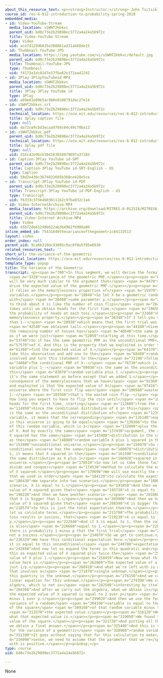 ```yaml
---
about_this_resource_text: <p><strong>Instructor:</strong> John Tsitsiklis</p>
course_id: res-6-012-introduction-to-probability-spring-2018
embedded_media:
- id: Video-YouTube-Stream
  media_location: sSWHT2kbkvc
  parent_uid: bd0c73e2b29898ec3772a4a24a5b972c
  title: Video-YouTube-Stream
  type: Video
  uid: ace7d129db835e388861ad31ab68de15
- id: Thumbnail-YouTube-JPG
  media_location: https://img.youtube.com/vi/sSWHT2kbkvc/default.jpg
  parent_uid: bd0c73e2b29898ec3772a4a24a5b972c
  title: Thumbnail-YouTube-JPG
  type: Thumbnail
  uid: f4173a1dc81d7e37fba62e172aa41242
- id: 3Play-3PlayYouTubeid-MP4
  media_location: sSWHT2kbkvc
  parent_uid: bd0c73e2b29898ec3772a4a24a5b972c
  title: 3Play-3Play YouTube id
  type: 3Play
  uid: a69e01e09b5ac980e9108791dac27e14
- id: sSWHT2kbkvc.srt
  parent_uid: bd0c73e2b29898ec3772a4a24a5b972c
  technical_location: https://ocw.mit.edu/resources/res-6-012-introduction-to-probability-spring-2018/part-i-the-fundamentals/the-variance-of-the-geometric/sSWHT2kbkvc.srt
  title: 3play caption file
  type: null
  uid: da72ce9cbd3ecaa9784c04c49c70ba13
- id: sSWHT2kbkvc.pdf
  parent_uid: bd0c73e2b29898ec3772a4a24a5b972c
  technical_location: https://ocw.mit.edu/resources/res-6-012-introduction-to-probability-spring-2018/part-i-the-fundamentals/the-variance-of-the-geometric/sSWHT2kbkvc.pdf
  title: 3play pdf file
  type: null
  uid: d16c42e9bcb304163858979697a37183
- id: Caption-3Play YouTube id-SRT
  parent_uid: bd0c73e2b29898ec3772a4a24a5b972c
  title: Caption-3Play YouTube id-SRT-English - US
  type: Caption
  uid: 58d2e430c3674832685b368ce428e5ce
- id: Transcript-3Play YouTube id-PDF
  parent_uid: bd0c73e2b29898ec3772a4a24a5b972c
  title: Transcript-3Play YouTube id-PDF-English - US
  type: Transcript
  uid: f6333c3f5b4b030111b2c9fba932c1a4
- id: Video-InternetArchive-MP4
  media_location: https://archive.org/download/MITRES.6-012S18/MITRES6_012S18_S07-02_300k.mp4
  parent_uid: bd0c73e2b29898ec3772a4a24a5b972c
  title: Video-Internet Archive-MP4
  type: Video
  uid: 45b72de61240bb22ab364962fb900a86
inline_embed_id: 75431649thevarianceofthegeometric64133513
layout: video
order_index: null
parent_uid: 9ca6b310dc93095c9ac0f0e5f95e6930
related_resources_text: ''
short_url: the-variance-of-the-geometric
technical_location: https://ocw.mit.edu/resources/res-6-012-introduction-to-probability-spring-2018/part-i-the-fundamentals/the-variance-of-the-geometric
template_type: popup
title: The Variance of the Geometric
transcript: <p><span m="700">In this segment, we will derive the formula for the</span>
  <span m="3320">variance of the geometric PMF.</span></p><p><span m="6470">The argument
  will be very much similar to the argument that</span> <span m="9470">we used to
  drive the expected value of the geometric PMF.</span></p><p><span m="13110">And
  it relies on the memorylessness properties of</span> <span m="15970">geometric random
  variables.</span></p><p><span m="18040">So let X be a geometric random variable
  with</span> <span m="20460">some parameter p.</span></p><p><span m="21990">The way
  to think about X is like the number of coin flips</span> <span m="26410">that it
  takes until we obtain heads for the first time,</span> <span m="29850">where p is
  the probability of heads at each toss.</span></p><p><span m="33360">Recall now the
  memorylessness property.</span></p><p><span m="36340">If I tell you that X is bigger
  than 1--</span> <span m="38930">which means that the first trial was a failure---</span>
  <span m="42540">we obtained tails.</span></p><p><span m="44100">Given that event,
  the remaining number of tosses has</span> <span m="48640">the same geometric PMF
  as if we were just</span> <span m="52050">starting at this time.</span></p><p><span
  m="53740">So it has the same geometric PMF as the unconditional PMF</span> <span
  m="57570">of X. And this is the property that we exploited in order to</span> <span
  m="61380">find the expected value of X.</span></p><p><span m="64370">Now let us
  take this observation and add one to the</span> <span m="68480">random variables
  involved and turn this statement to the</span> <span m="72190">following version.</span></p><p><span
  m="74060">The conditional PMF of X--</span> <span m="76730">which is this random
  variable plus 1--</span> <span m="80030">is the same as the unconditional PMF of
  this</span> <span m="83670">random variable plus 1.</span></p><p><span m="85630">So
  it's the same statement as before except that we added 1.</span></p><p><span m="90260">One
  consequence of the memorylessness that we have</span> <span m="93360">already seen
  and exploited is that the expected value of X</span> <span m="97410">in the conditional
  universe where the first coin flip was</span> <span m="100560">wasted is equal to
  1--</span> <span m="103560">that's the wasted coin flip--</span> <span m="105759">plus
  how long you expect to have to flip the coin until</span> <span m="109550">you obtain
  heads for the first time, starting</span> <span m="112600">from the second flip.</span></p><p><span
  m="114950">Since the conditional distribution of X in this</span> <span m="119009">universe
  is the same as the unconditional distribution of</span> <span m="122980">this random
  variable, it means that the corresponding</span> <span m="126140">expected value
  in this universe is going to be equal</span> <span m="130360">to the expected value
  of this random variable, which is 1</span> <span m="132890">plus the expected value
  of X. And by exactly the same</span> <span m="137430">argument, the random variable
  X squared has the same</span> <span m="143400">distribution in the conditional universe
  as the</span> <span m="148800">random variable X plus 1 squared in the</span> <span
  m="153400">unconditional universe.</span></p><p><span m="156970">So since X in the
  conditional universe has the same</span> <span m="160079">distribution as X plus
  1, it means that X squared in the</span> <span m="163390">conditional universe has
  the same distribution as X plus 1</span> <span m="166920">squared in the unconditional
  universe.</span></p><p><span m="170510">So now let us take those facts and use a
  divide and conquer</span> <span m="174530">method to calculate the expected value
  of X squared.</span></p><p><span m="179690">We will use exactly the same method
  that we used in order</span> <span m="184120">to calculate the expected value.</span></p><p><span
  m="186430">We separate into two scenarios.</span></p><p><span m="188880">In one
  scenario, X is equal to 1.</span></p><p><span m="191850">And then we have the expected
  value of X squared given that</span> <span m="195730">X is equal to 1.</span></p><p><span
  m="198220">And then we have another scenario--</span> <span m="201060">the scenario
  that X is bigger than 1.</span></p><p><span m="203900">And then we have the expected
  value of X squared given that</span> <span m="208340">X is bigger than 1.</span></p><p><span
  m="210579">So this is just the total expectation theorem.</span></p><p><span m="214060">Now
  let us calculate terms.</span></p><p><span m="215790">The probability that the first
  toss results in success, that</span> <span m="219230">X is equal to 1-- this is
  p.</span></p><p><span m="222040">And if X is equal to 1, then the value of X squared
  is also</span> <span m="226680">equal to 1.</span></p><p><span m="228230">And then
  there is probability 1 minus p that the first trial</span> <span m="232930">was
  not a success.</span></p><p><span m="234070">So we get to continue.</span></p><p><span
  m="236329">We have this conditional expectation here.</span></p><p><span m="238700">But
  it is equal to this unconditional</span> <span m="240780">expectation up there.</span></p><p><span
  m="242650">And now let us expand the terms in this quadratic and</span> <span m="247740">write
  this as expected value of X squared plus twice the</span> <span m="253070">expected
  value of X plus 1.</span></p><p><span m="258459">Now we know what this expected
  value here is.</span></p><p><span m="262089">The expected value of a geometric is
  just 1/p.</span></p><p><span m="266910">And what we're left with is an equation
  that involves a</span> <span m="271870">single unknown.</span></p><p><span m="273260">Namely,
  this quantity is the unknown.</span></p><p><span m="276150">And we can solve this
  linear equation for this unknown.</span></p><p><span m="279390">We carry out some
  algebra, which is not so</span> <span m="282500">interesting by itself.</span></p><p><span
  m="284360">And after we carry out the algebra, what we obtain is</span> <span m="289500">that
  the expected value of X squared is equal to 2 over p</span> <span m="295040">squared
  minus 1 over p.</span></p><p><span m="299020">And then we use the formula that the
  variance of a random</span> <span m="304190">variable is equal to the expected value
  of the square</span> <span m="309160">of that random variable minus the square of</span>
  <span m="313570">the expected value.</span></p><p><span m="316120">We already know
  what that expected value is.</span></p><p><span m="319050">We found the expected
  value of the square.</span></p><p><span m="321730">And putting all that together,
  we obtain a final answer.</span></p><p><span m="325440">And this is the expression
  for the variance of a geometric</span> <span m="328960">random variable.</span></p><p><span
  m="331100">It goes without saying that for this calculation to make</span> <span
  m="334090">sense, we need to assume that the parameter that we're</span> <span m="337530">dealing
  with is positive.</span></p><p>&nbsp;</p>
type: course
uid: bd0c73e2b29898ec3772a4a24a5b972c

---
```

None